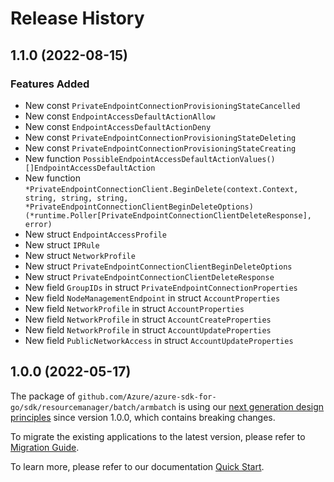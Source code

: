# Release History

## 1.1.0 (2022-08-15)
### Features Added

- New const `PrivateEndpointConnectionProvisioningStateCancelled`
- New const `EndpointAccessDefaultActionAllow`
- New const `EndpointAccessDefaultActionDeny`
- New const `PrivateEndpointConnectionProvisioningStateDeleting`
- New const `PrivateEndpointConnectionProvisioningStateCreating`
- New function `PossibleEndpointAccessDefaultActionValues() []EndpointAccessDefaultAction`
- New function `*PrivateEndpointConnectionClient.BeginDelete(context.Context, string, string, string, *PrivateEndpointConnectionClientBeginDeleteOptions) (*runtime.Poller[PrivateEndpointConnectionClientDeleteResponse], error)`
- New struct `EndpointAccessProfile`
- New struct `IPRule`
- New struct `NetworkProfile`
- New struct `PrivateEndpointConnectionClientBeginDeleteOptions`
- New struct `PrivateEndpointConnectionClientDeleteResponse`
- New field `GroupIDs` in struct `PrivateEndpointConnectionProperties`
- New field `NodeManagementEndpoint` in struct `AccountProperties`
- New field `NetworkProfile` in struct `AccountProperties`
- New field `NetworkProfile` in struct `AccountCreateProperties`
- New field `NetworkProfile` in struct `AccountUpdateProperties`
- New field `PublicNetworkAccess` in struct `AccountUpdateProperties`


## 1.0.0 (2022-05-17)

The package of `github.com/Azure/azure-sdk-for-go/sdk/resourcemanager/batch/armbatch` is using our [next generation design principles](https://azure.github.io/azure-sdk/general_introduction.html) since version 1.0.0, which contains breaking changes.

To migrate the existing applications to the latest version, please refer to [Migration Guide](https://aka.ms/azsdk/go/mgmt/migration).

To learn more, please refer to our documentation [Quick Start](https://aka.ms/azsdk/go/mgmt).